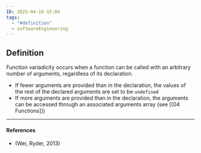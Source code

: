 ```yaml
---
ID: 2025-04-16-15:04
tags:
  - "#definition"
  - softwareEngineering
---
```

## Definition

Function variadicity occurs when a function can be called
with an arbitrary number of arguments, regardless of its
declaration.
- If fewer arguments are provided than in the declaration, the values of the rest of the declared arguments are set to be `undefined`
- If more arguments are provided than in the declaration, the arguments can be accessed through an associated arguments array (see [[04 Functions]])

---
#### References
- (Wei, Ryder, 2013)